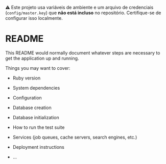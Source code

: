 ⚠️ Este projeto usa variáveis de ambiente e um arquivo de credenciais (`config/master.key`) que **não está incluso** no repositório. 
Certifique-se de configurar isso localmente.
# README

This README would normally document whatever steps are necessary to get the
application up and running.

Things you may want to cover:

* Ruby version

* System dependencies

* Configuration

* Database creation

* Database initialization

* How to run the test suite

* Services (job queues, cache servers, search engines, etc.)

* Deployment instructions

* ...

